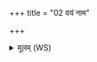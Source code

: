 +++
title = "02 वयं नाम"

+++
<details><summary>मूलम् (WS)</summary>

वयं नाम प्र ब्रवामा घृतस्यास्मिन्यज्ञे धारयामा नमोभिः ।  
उप ब्रह्मा शृणवच्छस्यमानं चतुःशृङ्गो ऽवमीद् गौर एतत् ॥ २ ॥
</details>